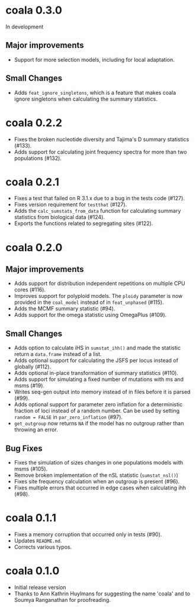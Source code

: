 coala 0.3.0
===========
In development

## Major improvements
* Support for more selection models, including for local adaptation.

## Small Changes
* Adds `feat_ignore_singletons`, which is a feature that makes coala ignore 
  singletons when calculating the summary statistics.



coala 0.2.2
===========

* Fixes the broken nucleotide diversity and Tajima's D summary statistics
  (#133).
* Adds support for calculating joint frequency spectra for more than two 
  populations (#132).
  


coala 0.2.1
===========

* Fixes a test that failed on R 3.1.x due to a bug in the tests code (#127).
* Fixes version requirement for `testthat` (#127).
* Adds the `calc_sumstats_from_data` function for calculating summary statistics 
  from biological data (#124).
* Exports the functions related to segregating sites (#122).



coala 0.2.0
===========

## Major improvements
* Adds support for distribution independent repetitions on multiple CPU 
  cores (#116).
* Improves support for polyploid models. The `ploidy` parameter is now
  provided in the `coal_model` instead of in `feat_unphased` (#115).
* Adds the MCMF summary statistic (#94).
* Adds support for the omega statistic using OmegaPlus (#109).

## Small Changes
* Adds option to calculate iHS in `sumstat_ihh()` and made the statistic return
  a `data.frame` instead of a list. 
* Adds optional support for calculating the JSFS per locus instead of 
  globally (#112).
* Adds optional in-place transformation of summary statistics (#110).
* Adds support for simulating a fixed number of mutations with ms and 
  msms (#19).
* Writes seq-gen output into memory instead of in files before it is 
  parsed (#99).
* Adds optional support for parameter zero inflation for a deterministic
  fraction of loci instead of a random number. Can be used by setting
  `random = FALSE` in `par_zero_inflation` (#97).
* `get_outgroup` now returns `NA` if the model has no outgroup rather than 
  throwing an error.

## Bug Fixes
* Fixes the simulation of sizes changes in one populations models with msms (#105).
* Remove broken implementation of the nSL statistic (`sumstat_nsl()`)
* Fixes site frequency calculation when an outgroup is present (#96).
* Fixes multiple errors that occurred in edge cases when calculating ihh (#98).



coala 0.1.1
===========

* Fixes a memory corruption that occurred only in tests (#90).
* Updates `README.md`.
* Corrects various typos.



coala 0.1.0
===========

* Initial release version
* Thanks to Ann Kathrin Huylmans for suggesting the name 'coala' and
  to Soumya Ranganathan for proofreading.
